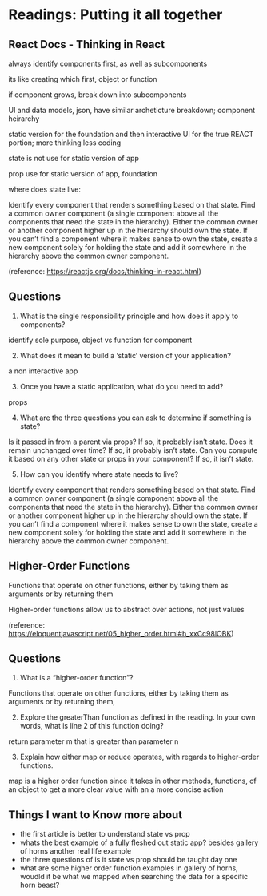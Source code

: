 # Readings: Putting it all together

## React Docs - Thinking in React

always identify components first, as well as subcomponents 

its like creating which first, object or function 

if component grows, break down into subcomponents 

UI and data models, json, have similar archeticture breakdown; component heirarchy 

static version for the foundation and then interactive UI for the true REACT portion; more thinking less coding  

state is not use for static version of app 

prop use for static version of app, foundation 

where does state live: 

Identify every component that renders something based on that state.
Find a common owner component (a single component above all the components that need the state in the hierarchy).
Either the common owner or another component higher up in the hierarchy should own the state.
If you can’t find a component where it makes sense to own the state, create a new component solely for holding the state and add it somewhere in the hierarchy above the common owner component.

(reference: https://reactjs.org/docs/thinking-in-react.html)

## Questions 

1. What is the single responsibility principle and how does it apply to components?

identify sole purpose, object vs function for component 

2. What does it mean to build a ‘static’ version of your application?

a non interactive app 

3. Once you have a static application, what do you need to add?

props

4. What are the three questions you can ask to determine if something is state?

Is it passed in from a parent via props? If so, it probably isn’t state.
Does it remain unchanged over time? If so, it probably isn’t state.
Can you compute it based on any other state or props in your component? If so, it isn’t state.

5. How can you identify where state needs to live?

Identify every component that renders something based on that state.
Find a common owner component (a single component above all the components that need the state in the hierarchy).
Either the common owner or another component higher up in the hierarchy should own the state.
If you can’t find a component where it makes sense to own the state, create a new component solely for holding the state and add it somewhere in the hierarchy above the common owner component.

## Higher-Order Functions

Functions that operate on other functions, either by taking them as arguments or by returning them

Higher-order functions allow us to abstract over actions, not just values

(reference: https://eloquentjavascript.net/05_higher_order.html#h_xxCc98lOBK)

## Questions

1. What is a “higher-order function”?

Functions that operate on other functions, either by taking them as arguments or by returning them,

2. Explore the greaterThan function as defined in the reading. In your own words, what is line 2 of this function doing?

return parameter m that is greater than parameter n 

3. Explain how either map or reduce operates, with regards to higher-order functions.

map is a higher order function since it takes in other methods, functions, of an object to get a more clear value with an a more concise action 

## Things I want to Know more about 
- the first article is better to understand state vs prop 
- whats the best example of a fully fleshed out static app? besides gallery of horns another real life example 
- the three questions of is it state vs prop should be taught day one 
- what are some higher order function examples in gallery of horns, woudld it be what we mapped when searching the data for a specific horn beast?